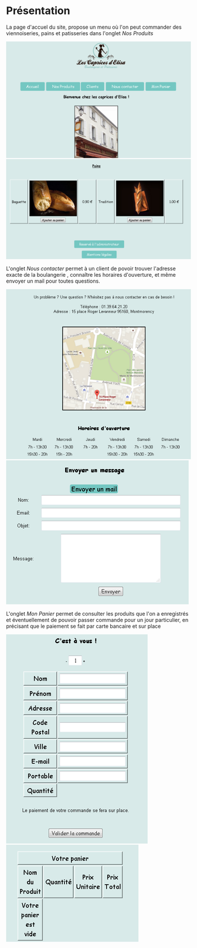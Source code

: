 # Présentation


La page d'accuel du site, propose un menu où l'on peut commander des viennoiseries, pains et patisseries dans l'onglet *Nos Produits*

![Capture.png](https://github.com/meloeenazaire/PpeSio1Boulangerie/blob/master/Capture.PNG)
![Capture2.png](https://github.com/meloeenazaire/PpeSio1Boulangerie/blob/master/Capture2.PNG)

L'onglet *Nous contacter* permet à un client de povoir trouver l'adresse exacte de la boulangerie , connaître les horaires d'ouverture, et même envoyer un mail pour toutes questions.

![Capture3.png](https://github.com/meloeenazaire/PpeSio1Boulangerie/blob/master/Capture3.PNG)
![Capture4.png](https://github.com/meloeenazaire/PpeSio1Boulangerie/blob/master/Capture4.PNG)

L'onglet *Mon Panier* permet de consulter les produits que l'on a enregistrés et éventuellement de pouvoir passer commande pour un jour particulier, en précisant que le paiement se fait par carte bancaire et sur place

![Capture5.png](https://github.com/meloeenazaire/PpeSio1Boulangerie/blob/master/Capture5.PNG)
![Capture6.png](https://github.com/meloeenazaire/PpeSio1Boulangerie/blob/master/Capture6.PNG)
